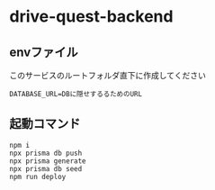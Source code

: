# drive-quest-backend

## envファイル
このサービスのルートフォルダ直下に作成してください
```
DATABASE_URL=DBに隠せするるためのURL
```

## 起動コマンド
```
npm i
npx prisma db push
npx prisma generate
npx prisma db seed
npm run deploy
```
